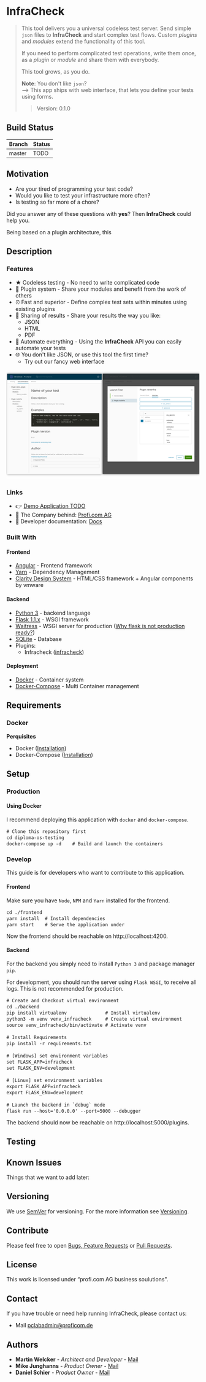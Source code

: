 # InfraCheck 
> This tool delivers you a universal codeless test server. Send simple ``json`` files to **InfraCheck** and start complex test flows.
> Custom _plugins_ and _modules_ extend the functionality of this tool. 
>
> If you need to perform complicated test operations, write them once, as a _plugin_ or _module_ and share them with everybody.
> 
> This tool grows, as you do.
>
> **Note**: You don't like ``json``? \
> \--> This app ships with web interface, that lets you define your tests using forms.
>> Version: 0.1.0

## Build Status
|  Branch  | Status |
| -------- | ------ |
| master   |  TODO  |

## Motivation
- Are your tired of programming your test code? 
- Would you like to test your infrastructure more often? 
- Is testing so far more of a chore?

Did you answer any of these questions with **yes**? Then **InfraCheck** could help you.

Being based on a plugin architecture, this

## Description
### Features
* ★ Codeless testing - No need to write complicated code
* 🌷 Plugin system - Share your modules and benefit from the work of others
* ⏰ Fast and superior - Define complex test sets within minutes using existing plugins
* 🍕 Sharing of results - Share your results the way you like:
    - JSON
    - HTML
    - PDF
* 🌴 Automate everything - Using the **InfraCheck** API you can easily automate your tests
* 🌐 You don't like JSON, or use this tool the first time? 
    - Try out our fancy web interface

![infracheck images](docs/infracheck.png)


### Links
- 👉 [Demo Application TODO]()
- 🌟 The Company behind: [Profi.com AG](https://www.proficom.de/)
- 📘 Developer documentation: [Docs]()

### Built With
#### Frontend
* [Angular](https://angular.io/) - Frontend framework
* [Yarn](https://yarnpkg.com/) - Dependency Management
* [Clarity Design System](https://clarity.design/) - HTML/CSS framework + Angular components by vmware

#### Backend
* [Python 3]() - backend language
* [Flask 1.1.x](https://pypi.org/project/Flask/) - WSGI framework
* [Waitress](https://pypi.org/project/waitress/) - WSGI server for production ([Why flask is not production ready?](https://flask.palletsprojects.com/en/1.1.x/tutorial/deploy/#run-with-a-production-server))
* [SQLite]() - Database
* Plugins:
    - Infracheck ([infracheck](https://pypi.org/project/infracheck/))

#### Deployment
* [Docker](https://www.docker.com/) - Container system
* [Docker-Compose](https://docs.docker.com/compose/) - Multi Container management

## Requirements
### Docker
**Perquisites**

* Docker ([Installation](https://docs.docker.com/get-docker/))
* Docker-Compose ([Installation](https://docs.docker.com/compose/install/))

## Setup
### Production
#### Using Docker
I recommend deploying this application with ``docker`` and ``docker-compose``.
```shell script
# Clone this repository first
cd diploma-os-testing
docker-compose up -d    # Build and launch the containers
```


### Develop
This guide is for developers who want to contribute to this application.

#### Frontend
Make sure you have ``Node``, ``NPM`` and ``Yarn`` installed for the frontend.
```shell script
cd ./frontend
yarn install  # Install dependencies
yarn start    # Serve the application under 
```
Now the frontend should be reachable on http://localhost:4200.

#### Backend
For the backend you simply need to install ``Python 3`` and package manager ``pip``. 

For development, you should run the server using ``Flask WSGI``, to receive all logs.
This is not recommended for production.
```shell script
# Create and Checkout virtual environment
cd ./backend
pip install virtualenv              # Install virtualenv
python3 -m venv venv_infracheck     # Create virtual environment
source venv_infracheck/bin/activate # Activate venv

# Install Requirements
pip install -r requirements.txt

# [Windows] set environment variables
set FLASK_APP=infracheck            
set FLASK_ENV=development

# [Linux] set environment variables
export FLASK_APP=infracheck
export FLASK_ENV=development

# Launch the backend in `debug` mode
flask run --host='0.0.0.0' --port=5000 --debugger
```
The backend should now be reachable on http://localhost:5000/plugins.

## Testing
## Known Issues
Things that we want to add later:

## Versioning
We use [SemVer](http://semver.org/) for versioning. For the more information see [Versioning](https://git.lab.proficom.de/lab/scrummaster/src/branch/master/docs/VERSIONING.md).

## Contribute
Please feel free to open [Bugs, Feature Requests](https://git.lab.proficom.de/lab/scrummaster/issues) or [Pull Requests](https://git.lab.proficom.de/lab/scrummaster/pulls).

## License
This work is licensed under “profi.com AG business soulutions".

## Contact
If you have trouble or need help running InfraCheck, please contact us:
- Mail [pclabadmin@proficom.de](mailto:pclabadmin@proficom.de)

## Authors
- **Martin Welcker** - *Architect and Developer* - [Mail](mailto:mwelcker@proficom.de)
- **Mike Junghanns** - *Product Owner* - [Mail](mailto:mjunghanns@proficom.de)
- **Daniel Schier** - *Product Owner* - [Mail](mailto:dschier@proficom.de)




